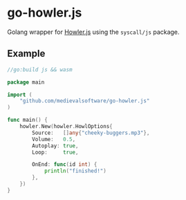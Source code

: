 # go-howler.js

Golang wrapper for [Howler.js](https://github.com/goldfire/howler.js) using the `syscall/js` package.

## Example

```go
//go:build js && wasm

package main

import (
	"github.com/medievalsoftware/go-howler.js"
)

func main() {
	howler.New(howler.HowlOptions{
		Source:   []any{"cheeky-buggers.mp3"},
		Volume:   0.5,
		Autoplay: true,
		Loop:     true,

		OnEnd: func(id int) {
			println("finished!")
		},
	})
}
```
